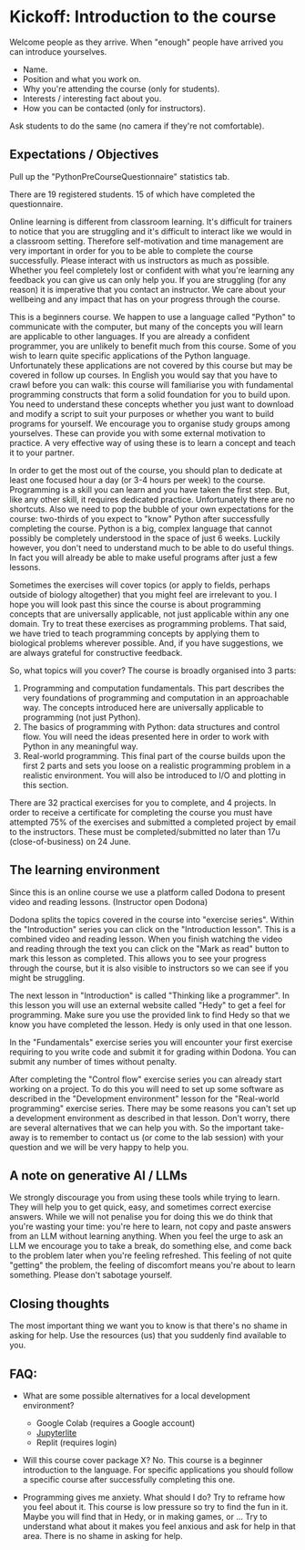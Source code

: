 # Kickoff: Introduction to the course

Welcome people as they arrive. When "enough" people have arrived you can introduce yourselves.

* Name.
* Position and what you work on.
* Why you're attending the course (only for students).
* Interests / interesting fact about you.
* How you can be contacted (only for instructors).

Ask students to do the same (no camera if they're not comfortable).

## Expectations / Objectives

Pull up the "PythonPreCourseQuestionnaire" statistics tab.

There are 19 registered students. 15 of which have completed the questionnaire.

Online learning is different from classroom learning. It's difficult for trainers to notice that you are struggling and
it's difficult to interact like we would in a classroom setting. Therefore self-motivation and time management are very
important in order for you to be able to complete the course successfully. Please interact with us instructors as much as
possible. Whether you feel completely lost or confident with what you're learning any feedback you can give us can only help you.
If you are struggling (for any reason) it is imperative that you contact an instructor. We care about your wellbeing and any
impact that has on your progress through the course.

This is a beginners course. We happen to use a language called "Python" to communicate with the computer, but many of the concepts
you will learn are applicable to other languages. If you are already a confident programmer, you are unlikely to benefit much from
this course. Some of you wish to learn quite specific applications of the Python language. Unfortunately these applications are not
covered by this course but may be covered in follow up courses. In English you would say that you have to crawl before you can walk:
this course will familiarise you with fundamental programming constructs that form a solid foundation for you to build upon. You
need to understand these concepts whether you just want to download and modify a script to suit your purposes or whether you want
to build programs for yourself. We encourage you to organise study groups among yourselves. These can provide you with some external
motivation to practice. A very effective way of using these is to learn a concept and teach it to your partner.

In order to get the most out of the course, you should plan to dedicate at least one focused hour a day (or 3-4 hours per week) to
the course. Programming is a skill you can learn and you have taken the first step. But, like any other skill, it requires
dedicated practice. Unfortunately there are no shortcuts. Also we need to pop the bubble of your own expectations for the course:
two-thirds of you expect to "know" Python after successfully completing the course. Python is a big, complex language that cannot
possibly be completely understood in the space of just 6 weeks. Luckily however, you don't need to understand much to be able
to do useful things. In fact you will already be able to make useful programs after just a few lessons.

Sometimes the exercises will cover topics (or apply to fields, perhaps outside of biology altogether) that you might feel are
irrelevant to you. I hope you will look past this since the course is about programming concepts that are universally applicable,
not just applicable within any one domain. Try to treat these exercises as programming problems. That said, we have tried to
teach programming concepts by applying them to biological problems wherever possible. And, if you have suggestions, we are always
grateful for constructive feedback.

So, what topics will you cover? The course is broadly organised into 3 parts:

1. Programming and computation fundamentals. This part describes the very foundations of programming and computation in an approachable
   way. The concepts introduced here are universally applicable to programming (not just Python).
2. The basics of programming with Python: data structures and control flow. You will need the ideas presented here in order to work
   with Python in any meaningful way.
3. Real-world programming. This final part of the course builds upon the first 2 parts and sets you loose on a realistic programming
   problem in a realistic environment. You will also be introduced to I/O and plotting in this section.
   
There are 32 practical exercises for you to complete, and 4 projects. In order to receive a certificate for completing the course
you must have attempted 75% of the exercises and submitted a completed project by email to the instructors. These must be
completed/submitted no later than 17u (close-of-business) on 24 June.
   
## The learning environment

Since this is an online course we use a platform called Dodona to present video and reading lessons. (Instructor open Dodona)

Dodona splits the topics covered in the course into "exercise series". Within the "Introduction" series you can click on the
"Introduction lesson". This is a combined video and reading lesson. When you finish watching the video and reading through the text
you can click on the "Mark as read" button to mark this lesson as completed. This allows you to see your progress through the course,
but it is also visible to instructors so we can see if you might be struggling.

The next lesson in "Introduction" is called "Thinking like a programmer". In this lesson you will use an external website called
"Hedy" to get a feel for programming. Make sure you use the provided link to find Hedy so that we know you have completed the lesson.
Hedy is only used in that one lesson.

In the "Fundamentals" exercise series you will encounter your first exercise requiring to you write code and submit it for grading
within Dodona. You can submit any number of times without penalty.

After completing the "Control flow" exercise series you can already start working on a project. To do this you will need to set
up some software as described in the "Development environment" lesson for the "Real-world programming" exercise series.
There may be some reasons you can't set up a development environment as described in that lesson. Don't worry, there are several
alternatives that we can help you with. So the important take-away is to remember to contact us (or come to the lab session) with
your question and we will be very happy to help you.

## A note on generative AI / LLMs

We strongly discourage you from using these tools while trying to learn. They will help you to get quick, easy, and sometimes
correct exercise answers. While we will not penalise you for doing this we do think that you're wasting your time: you're here
to learn, not copy and paste answers from an LLM without learning anything. When you feel the urge to ask an LLM we encourage
you to take a break, do something else, and come back to the problem later when you're feeling refreshed. This feeling of not
quite "getting" the problem, the feeling of discomfort means you're about to learn something. Please don't sabotage yourself.


## Closing thoughts

The most important thing we want you to know is that there's no shame in asking for help. Use the resources (us) that you
suddenly find available to you.

## FAQ:

* What are some possible alternatives for a local development environment?
    * Google Colab (requires a Google account)
    * [Jupyterlite](https://jupyterlite.readthedocs.io/en/stable/_static/lab/index.html)
    * Replit (requires login)
    
* Will this course cover package X?
    No. This course is a beginner introduction to the language. For specific applications you should follow a specific course
    after successfully completing this one.

* Programming gives me anxiety. What should I do?
    Try to reframe how you feel about it. This course is low pressure so try to find the fun in it. Maybe you will find that in
    Hedy, or in making games, or ... Try to understand what about it makes you feel anxious and ask for help in that area.
    There is no shame in asking for help.

